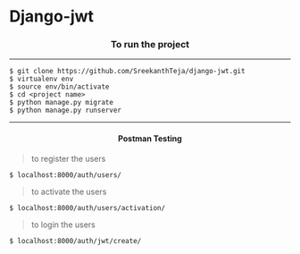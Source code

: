 # Django-jwt


<h3 align='center'> To run the project</h3>

---
```
$ git clone https://github.com/SreekanthTeja/django-jwt.git
$ virtualenv env
$ source env/bin/activate
$ cd <project name>
$ python manage.py migrate
$ python manage.py runserver
```
---

<h4 align='center'>Postman Testing</h4>

> to register the users
```
$ localhost:8000/auth/users/
```
> to activate the users
```
$ localhost:8000/auth/users/activation/
```
> to login the users
```
$ localhost:8000/auth/jwt/create/
```
